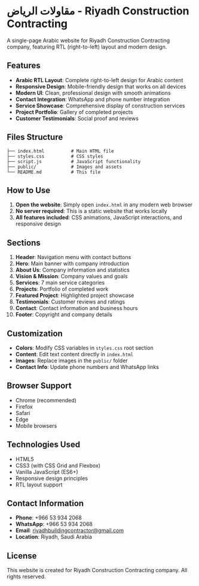 # مقاولات الرياض - Riyadh Construction Contracting

A single-page Arabic website for Riyadh Construction Contracting company, featuring RTL (right-to-left) layout and modern design.

## Features

- **Arabic RTL Layout**: Complete right-to-left design for Arabic content
- **Responsive Design**: Mobile-friendly design that works on all devices
- **Modern UI**: Clean, professional design with smooth animations
- **Contact Integration**: WhatsApp and phone number integration
- **Service Showcase**: Comprehensive display of construction services
- **Project Portfolio**: Gallery of completed projects
- **Customer Testimonials**: Social proof and reviews

## Files Structure

```
├── index.html          # Main HTML file
├── styles.css          # CSS styles
├── script.js           # JavaScript functionality
├── public/             # Images and assets
└── README.md           # This file
```

## How to Use

1. **Open the website**: Simply open `index.html` in any modern web browser
2. **No server required**: This is a static website that works locally
3. **All features included**: CSS animations, JavaScript interactions, and responsive design

## Sections

1. **Header**: Navigation menu with contact buttons
2. **Hero**: Main banner with company introduction
3. **About Us**: Company information and statistics
4. **Vision & Mission**: Company values and goals
5. **Services**: 7 main service categories
6. **Projects**: Portfolio of completed work
7. **Featured Project**: Highlighted project showcase
8. **Testimonials**: Customer reviews and ratings
9. **Contact**: Contact information and business hours
10. **Footer**: Copyright and company details

## Customization

- **Colors**: Modify CSS variables in `styles.css` root section
- **Content**: Edit text content directly in `index.html`
- **Images**: Replace images in the `public/` folder
- **Contact Info**: Update phone numbers and WhatsApp links

## Browser Support

- Chrome (recommended)
- Firefox
- Safari
- Edge
- Mobile browsers

## Technologies Used

- HTML5
- CSS3 (with CSS Grid and Flexbox)
- Vanilla JavaScript (ES6+)
- Responsive design principles
- RTL layout support

## Contact Information

- **Phone**: +966 53 934 2068
- **WhatsApp**: +966 53 934 2068
- **Email**: riyadhbuildingcontractor@gmail.com
- **Location**: Riyadh, Saudi Arabia

## License

This website is created for Riyadh Construction Contracting company. All rights reserved.

